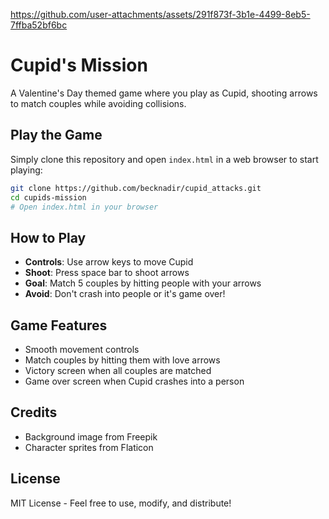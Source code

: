 https://github.com/user-attachments/assets/291f873f-3b1e-4499-8eb5-7ffba52bf6bc

# Cupid's Mission

A Valentine's Day themed game where you play as Cupid, shooting arrows to match couples while avoiding collisions.

## Play the Game

Simply clone this repository and open `index.html` in a web browser to start playing:

```bash
git clone https://github.com/becknadir/cupid_attacks.git
cd cupids-mission
# Open index.html in your browser
```

## How to Play

- **Controls**: Use arrow keys to move Cupid
- **Shoot**: Press space bar to shoot arrows
- **Goal**: Match 5 couples by hitting people with your arrows
- **Avoid**: Don't crash into people or it's game over!

## Game Features

- Smooth movement controls
- Match couples by hitting them with love arrows
- Victory screen when all couples are matched
- Game over screen when Cupid crashes into a person

## Credits

- Background image from Freepik
- Character sprites from Flaticon

## License

MIT License - Feel free to use, modify, and distribute! 
